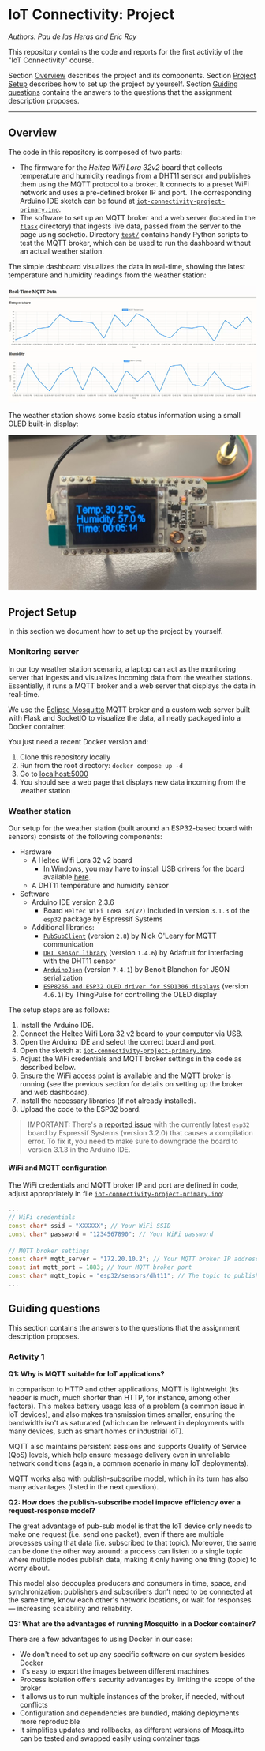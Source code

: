 # IoT Connectivity: Project

*Authors: Pau de las Heras and Eric Roy*

This repository contains the code and reports for the first activitiy of the
"IoT Connectivity" course.

Section [Overview](#overview) describes the project and its components.
Section [Project Setup](#project-setup) describes how to set up the project by yourself.
Section [Guiding questions](#guiding-questions) contains the answers to the questions that the assignment description proposes.

---

## Overview

The code in this repository is composed of two parts:
- The firmware for the *Heltec Wifi Lora 32v2* board that collects temperature and
  humidity readings from a DHT11 sensor and publishes them using the MQTT protocol to a broker.
  It connects to a preset WiFi network and uses a pre-defined broker IP and port.
  The corresponding Arduino IDE sketch can be found at [`iot-connectivity-project-primary.ino`](iot-connectivity-project-primary/iot-connectivity-project-primary.ino).
- The software to set up an MQTT broker and a web server (located in the [`flask`](flask/) directory) that ingests live data,
  passed from the server to the page using socketio. Directory [`test/`](test/) contains handy Python scripts to test the MQTT broker,
  which can be used to run the dashboard without an actual weather station.

The simple dashboard visualizes the data in real-time, showing the latest temperature and humidity readings from the weather station:

![webdemo](/docs/webdemo.gif)

The weather station shows some basic status information using a small OLED built-in display:

![webdemo](/docs/screen.jpg)

## Project Setup

In this section we document how to set up the project by yourself.

### Monitoring server

In our toy weather station scenario, a laptop can act as the monitoring server that ingests and visualizes incoming data from the weather stations. Essentially, it runs a MQTT broker and a web server that displays the data in real-time.

We use the [Eclipse Mosquitto](https://mosquitto.org/) MQTT broker and a custom web server built with Flask and SocketIO to visualize the data, all neatly packaged into a Docker container.

You just need a recent Docker version and:

1. Clone this repository locally
2. Run from the root directory: `docker compose up -d`
3. Go to [localhost:5000](http://localhost:5000)
4. You should see a web page that displays new data incoming from the weather station

### Weather station

Our setup for the weather station (built around an ESP32-based board with sensors) consists of the following components:
- Hardware
  - A Heltec Wifi Lora 32 v2 board
    - In Windows, you may have to install USB drivers for the board available [here](https://docs.keyestudio.com/projects/Arduino/en/latest/windowsCP2102.html).
  - A DHT11 temperature and humidity sensor
- Software
  - Arduino IDE version 2.3.6
    - Board ``Heltec WiFi LoRa 32(V2)`` included in version ``3.1.3`` of the `esp32` package by Espressif Systems
  - Additional libraries:
    - [`PubSubClient`](http://pubsubclient.knolleary.net/) (version ``2.8``) by Nick O'Leary for MQTT communication
    - [`DHT sensor library`](https://github.com/adafruit/DHT-sensor-library) (version ``1.4.6``) by Adafruit for interfacing with the DHT11 sensor
    - [`ArduinoJson`](https://arduinojson.org/?utm_source=meta&utm_medium=library.properties) (version ``7.4.1``) by Benoit Blanchon for JSON serialization
    - [`ESP8266 and ESP32 OLED driver for SSD1306 displays`](https://github.com/ThingPulse/esp8266-oled-ssd1306) (version ``4.6.1``) by ThingPulse for controlling the OLED display

The setup steps are as follows:
1. Install the Arduino IDE.
1. Connect the Heltec Wifi Lora 32 v2 board to your computer via USB.
2. Open the Arduino IDE and select the correct board and port.
3. Open the sketch at [`iot-connectivity-project-primary.ino`](iot-connectivity-project-primary/iot-connectivity-project-primary.ino).
4. Adjust the WiFi credentials and MQTT broker settings in the code as described below.
5. Ensure the WiFi access point is available and the MQTT broker is running (see the previous section for details on setting up the broker and web dashboard).
6. Install the necessary libraries (if not already installed).
7. Upload the code to the ESP32 board.

> IMPORTANT: There's a [reported issue](https://github.com/arduino/arduino-ide/issues/2685) with the currently latest ``esp32`` board by Espressif Systems (version 3.2.0) that causes a compilation error.
> To fix it, you need to make sure to downgrade the board to version 3.1.3 in the Arduino IDE.

#### WiFi and MQTT configuration

The WiFi credentials and MQTT broker IP and port are defined in code, adjust appropriately in file [`iot-connectivity-project-primary.ino`](iot-connectivity-project-primary/iot-connectivity-project-primary.ino):

```cpp
...
// WiFi credentials
const char* ssid = "XXXXXX"; // Your WiFi SSID
const char* password = "1234567890"; // Your WiFi password

// MQTT broker settings
const char* mqtt_server = "172.20.10.2"; // Your MQTT broker IP address
const int mqtt_port = 1883; // Your MQTT broker port
const char* mqtt_topic = "esp32/sensors/dht11"; // The topic to publish the sensor data to
...
```

## Guiding questions

This section contains the answers to the questions that the assignment
description proposes.

### Activity 1

**Q1: Why is MQTT suitable for IoT applications?**

In comparison to HTTP and other applications, MQTT is lightweight
(its header is much, much shorter than HTTP, for instance, among other factors).
This makes battery usage less of a problem (a common issue in IoT devices),
and also makes transmission times smaller,
ensuring the bandwidth isn't as saturated
(which can be relevant in deployments with many devices, such as smart homes or industrial IoT).

MQTT also maintains persistent sessions and supports Quality of Service (QoS) levels,
which help ensure message delivery even in unreliable network conditions (again, a common scenario in many IoT deployments).

MQTT works also with publish-subscribe model, which in its turn has also many
advantages (listed in the next question).

**Q2: How does the publish-subscribe model improve efficiency over a request-response model?**

The great advantage of pub-sub model is that the IoT device only needs to make
one request (i.e. send one packet), even if there are multiple processes using
that data (i.e. subscribed to that topic). Moreover, the same can be done the
other way around: a process can listen to a single topic where multiple nodes
publish data, making it only having one thing (topic) to worry about.

This model also decouples producers and consumers in time, space, and synchronization:
publishers and subscribers don’t need to be connected at the same time,
know each other's network locations, or wait for responses — increasing scalability and reliability.

**Q3: What are the advantages of running Mosquitto in a Docker container?**

There are a few advantages to using Docker in our case:
- We don't need to set up any specific software on our system besides Docker
- It's easy to export the images between different machines
- Process isolation offers security advantages by limiting the scope of the broker
- It allows us to run multiple instances of the broker, if needed, without conflicts
- Configuration and dependencies are bundled, making deployments more reproducible
- It simplifies updates and rollbacks, as different versions of Mosquitto can be tested and swapped easily using container tags
